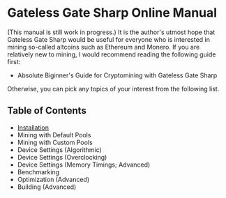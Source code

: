 # Gateless Gate Sharp Online Manual

(This manual is still work in progress.) It is the author's utmost hope that Gateless Gate Sharp would be useful for everyone
who is interested in mining so-called altcoins such as Ethereum and Monero. If you are relatively new to mining, I would recommend
reading the following guide first:

* Absolute Biginner's Guide for Cryptomining with Gateless Gate Sharp

Otherwise, you can pick any topics of your interest from the following list.

## Table of Contents

* [Installation](Installation.md)
* Mining with Default Pools
* Mining with Custom Pools
* Device Settings (Algorithmic)
* Device Settings (Overclocking)
* Device Settings (Memory Timings; Advanced)
* Benchmarking
* Optimization (Advanced)
* Building (Advanced)
